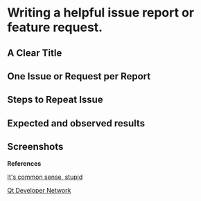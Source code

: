 # Writing a helpful issue report or feature request.

## A Clear Title

## One Issue or Request per Report

## Steps to Repeat Issue

## Expected and observed results

## Screenshots

__References__

[It's common sense, stupid][1]

[Qt Developer Network][2]

[1]: http://itscommonsensestupid.blogspot.com/2008/07/tips-to-write-good-bug-report.html
[2]: http://qt-project.org/wiki/ReportingBugsInQt